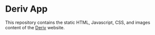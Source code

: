 # Deriv App

This repository contains the static HTML, Javascript, CSS, and images content of the [Deriv](http://app.deriv.com) website.
